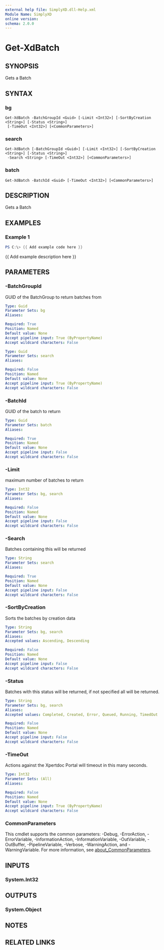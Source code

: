 ```yaml
---
external help file: SimplyXD.dll-Help.xml
Module Name: SimplyXD
online version:
schema: 2.0.0
---
```


# Get-XdBatch

## SYNOPSIS
Gets a Batch

## SYNTAX

### bg
```
Get-XdBatch -BatchGroupId <Guid> [-Limit <Int32>] [-SortByCreation <String>] [-Status <String>]
 [-TimeOut <Int32>] [<CommonParameters>]
```

### search
```
Get-XdBatch [-BatchGroupId <Guid>] [-Limit <Int32>] [-SortByCreation <String>] [-Status <String>]
 -Search <String> [-TimeOut <Int32>] [<CommonParameters>]
```

### batch
```
Get-XdBatch -BatchId <Guid> [-TimeOut <Int32>] [<CommonParameters>]
```

## DESCRIPTION
Gets a Batch

## EXAMPLES

### Example 1
```powershell
PS C:\> {{ Add example code here }}
```

{{ Add example description here }}

## PARAMETERS

### -BatchGroupId
GUID of the BatchGroup to return batches from

```yaml
Type: Guid
Parameter Sets: bg
Aliases:

Required: True
Position: Named
Default value: None
Accept pipeline input: True (ByPropertyName)
Accept wildcard characters: False
```

```yaml
Type: Guid
Parameter Sets: search
Aliases:

Required: False
Position: Named
Default value: None
Accept pipeline input: True (ByPropertyName)
Accept wildcard characters: False
```

### -BatchId
GUID of the batch to return

```yaml
Type: Guid
Parameter Sets: batch
Aliases:

Required: True
Position: Named
Default value: None
Accept pipeline input: False
Accept wildcard characters: False
```

### -Limit
maximum number of batches to return

```yaml
Type: Int32
Parameter Sets: bg, search
Aliases:

Required: False
Position: Named
Default value: None
Accept pipeline input: False
Accept wildcard characters: False
```

### -Search
Batches containing this will be returned

```yaml
Type: String
Parameter Sets: search
Aliases:

Required: True
Position: Named
Default value: None
Accept pipeline input: False
Accept wildcard characters: False
```

### -SortByCreation
Sorts the batches by creation data

```yaml
Type: String
Parameter Sets: bg, search
Aliases:
Accepted values: Ascending, Descending

Required: False
Position: Named
Default value: None
Accept pipeline input: False
Accept wildcard characters: False
```

### -Status
Batches with this status will be returned, if not specified all will be returned.

```yaml
Type: String
Parameter Sets: bg, search
Aliases:
Accepted values: Completed, Created, Error, Queued, Running, TimedOut

Required: False
Position: Named
Default value: None
Accept pipeline input: False
Accept wildcard characters: False
```

### -TimeOut
Actions against the Xpertdoc Portal will timeout in this many seconds.

```yaml
Type: Int32
Parameter Sets: (All)
Aliases:

Required: False
Position: Named
Default value: None
Accept pipeline input: True (ByPropertyName)
Accept wildcard characters: False
```

### CommonParameters
This cmdlet supports the common parameters: -Debug, -ErrorAction, -ErrorVariable, -InformationAction, -InformationVariable, -OutVariable, -OutBuffer, -PipelineVariable, -Verbose, -WarningAction, and -WarningVariable. For more information, see [about_CommonParameters](http://go.microsoft.com/fwlink/?LinkID=113216).

## INPUTS

### System.Int32

## OUTPUTS

### System.Object
## NOTES

## RELATED LINKS
